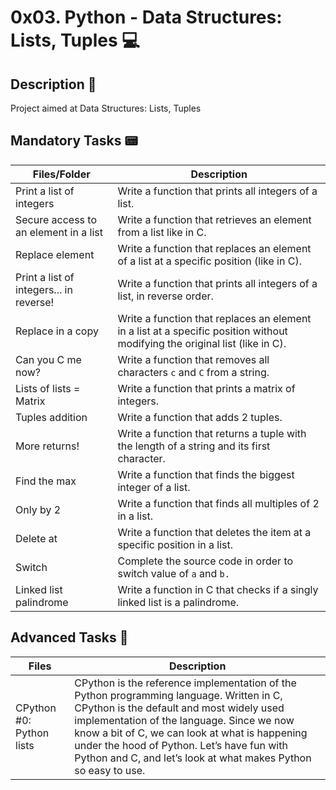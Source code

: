# 0x03. Python - Data Structures: Lists, Tuples :computer:

## Description :fax:

Project aimed at  Data Structures: Lists, Tuples

## Mandatory Tasks :pager:

| Files/Folder | Description |
| ------------ | ----------- |
| Print a list of integers | Write a function that prints all integers of a list. |
| Secure access to an element in a list | Write a function that retrieves an element from a list like in C. |
| Replace element | Write a function that replaces an element of a list at a specific position (like in C). |
| Print a list of integers... in reverse! | Write a function that prints all integers of a list, in reverse order. |
| Replace in a copy | Write a function that replaces an element in a list at a specific position without modifying the original list (like in C). |
| Can you C me now? | Write a function that removes all characters ```c``` and ```C``` from a string. |
| Lists of lists = Matrix | Write a function that prints a matrix of integers. |
| Tuples addition | Write a function that adds 2 tuples. |
| More returns! | Write a function that returns a tuple with the length of a string and its first character. |
| Find the max | Write a function that finds the biggest integer of a list. |
| Only by 2 | Write a function that finds all multiples of 2 in a list. |
| Delete at | Write a function that deletes the item at a specific position in a list. |
|  Switch | Complete the source code in order to switch value of ```a``` and ```b.```  |
| Linked list palindrome | Write a function in C that checks if a singly linked list is a palindrome. |

## Advanced Tasks :light_rail:

| Files | Description |
| ----- | ----------- |
| CPython #0: Python lists | CPython is the reference implementation of the Python programming language. Written in C, CPython is the default and most widely used implementation of the language. Since we now know a bit of C, we can look at what is happening under the hood of Python. Let’s have fun with Python and C, and let’s look at what makes Python so easy to use. |



